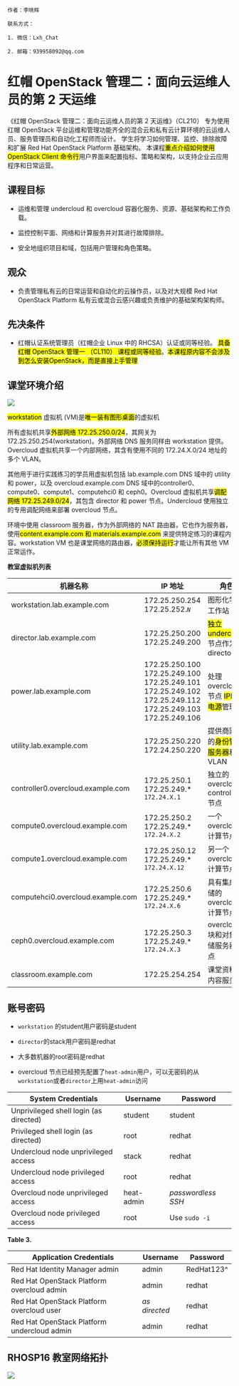 ```text
作者：李晓辉

联系方式：

1. 微信：Lxh_Chat

2. 邮箱：939958092@qq.com 
```

# 红帽 OpenStack 管理二：面向云运维人员的第 2 天运维

《红帽 OpenStack 管理二：面向云运维人员的第 2 天运维》（CL210） 专为使用红帽 OpenStack 平台运维和管理功能齐全的混合云和私有云计算环境的云运维人员、服务管理员和自动化工程师而设计。 学生将学习如何管理、监控、排除故障和扩展 Red Hat OpenStack Platform 基础架构。 本课程<mark>重点介绍如何使用 OpenStack Client 命令行</mark>用户界面来配置指标、策略和架构，以支持企业云应用程序和日常运营。

## 课程目标

- 运维和管理 undercloud 和 overcloud 容器化服务、资源、基础架构和工作负载。

- 监控控制平面、网络和计算服务并对其进行故障排除。

- 安全地组织项目和域，包括用户管理和角色策略。

## 观众

- 负责管理私有云的日常运营和自动化的云操作员，以及对大规模 Red Hat OpenStack Platform 私有云或混合云感兴趣或负责维护的基础架构架构师。

## 先决条件

- 红帽认证系统管理员（红帽企业 Linux 中的 RHCSA）认证或同等经验。 <mark>具备红帽 OpenStack 管理一 （CL110） 课程或同等经验</mark>。<mark>本课程原内容不会涉及到怎么安装OpenStack，而是直接上手管理</mark>

## 课堂环境介绍

![](https://gitee.com/cnlxh/cl210/raw/master/images/Chapter0/cl210-classroom-architecture.svg)

<mark>workstation</mark> 虚拟机 (VM)是<mark>唯⼀装有图形桌⾯</mark>的虚拟机

所有虚拟机共享<mark>外部⽹络 172.25.250.0/24</mark>，其⽹关为 172.25.250.254(workstation)。外部⽹络 DNS 服务同样由 workstation 提供。Overcloud 虚拟机共享⼀个内部⽹络，其含有使⽤不同的 172.24.X.0/24 地址的多个 VLAN。

其他⽤于进⾏实践练习的学员⽤虚拟机包括 lab.example.com DNS 域中的 utility 和 power，以及 overcloud.example.com DNS 域中的controller0、compute0、compute1、computehci0 和 ceph0。Overcloud 虚拟机共享<mark>调配⽹络 172.25.249.0/24</mark>，其包含 director 和 power 节点。Undercloud 使⽤独⽴的专⽤调配⽹络来部署 overcloud 节点。

环境中使⽤ classroom 服务器，作为外部⽹络的 NAT 路由器，它也作为服务器，使⽤<mark>content.example.com 和 materials.example.com</mark> 来提供特定练习的课程内容。workstation VM 也是课堂⽹络的路由器，<mark>必须保持运⾏</mark>才能让所有其他 VM 正常运作。

**教室虚拟机列表**

| 机器名称                              | IP 地址                                                                                                    | 角色                                       |
| --------------------------------- | -------------------------------------------------------------------------------------------------------- | ---------------------------------------- |
| workstation.lab.example.com       | 172.25.250.254 172.25.252.*`N`*                                                                          | 图形化学生工作站                                 |
| director.lab.example.com          | 172.25.250.200 172.25.249.200                                                                            | <mark>独立 undercloud</mark> 节点作为 director |
| power.lab.example.com             | 172.25.250.100 172.25.249.100 172.25.249.101 172.25.249.102 172.25.249.112 172.25.249.103 172.25.249.106 | 处理 overcloud 节点 <mark>IPMI 电源</mark>管理   |
| utility.lab.example.com           | 172.25.250.220 172.24.250.220                                                                            | 提供商网络的<mark>身份管理服务器</mark>和 VLAN         |
| controller0.overcloud.example.com | 172.25.250.1 172.25.249.* `172.24.X.1`                                                                   | 独立的 overcloud controller 节点              |
| compute0.overcloud.example.com    | 172.25.250.2 172.25.249.* `172.24.X.2`                                                                   | 一个 overcloud 计算节点                        |
| compute1.overcloud.example.com    | 172.25.250.12 172.25.249.* `172.24.X.12`                                                                 | 另一个 overcloud 计算节点                       |
| computehci0.overcloud.example.com | 172.25.250.6 172.25.249.* `172.24.X.6`                                                                   | 具有集成存储的 overcloud 计算节点                   |
| ceph0.overcloud.example.com       | 172.25.250.3 172.25.249.* `172.24.X.3`                                                                   | overcloud 块和对象存储服务器节点                    |
| classroom.example.com             | 172.25.254.254                                                                                           | 课堂资料和内容服务器                               |

## 账号密码

- `workstation` 的student用户密码是student

- `director`的stack用户密码是redhat

- 大多数机器的root密码是redhat

- overcloud 节点已经预先配置了`heat-admin`用户，可以无密码的从`workstation`或者`director`上用`heat-admin`访问

| System Credentials                     | Username   | Password           |
| -------------------------------------- | ---------- | ------------------ |
| Unprivileged shell login (as directed) | student    | student            |
| Privileged shell login (as directed)   | root       | redhat             |
| Undercloud node unprivileged access    | stack      | redhat             |
| Undercloud node privileged access      | root       | redhat             |
| Overcloud node unprivileged access     | heat-admin | *passwordless SSH* |
| Overcloud node privileged access       | root       | Use `sudo -i`      |

**Table 3.** 

| Application Credentials                     | Username      | Password   |
| ------------------------------------------- | ------------- | ---------- |
| Red Hat Identity Manager admin              | admin         | RedHat123^ |
| Red Hat OpenStack Platform overcloud admin  | admin         | redhat     |
| Red Hat OpenStack Platform overcloud user   | *as directed* | redhat     |
| Red Hat OpenStack Platform undercloud admin | admin         | redhat     |

## RHOSP16 教室网络拓扑

![](https://gitee.com/cnlxh/cl210/raw/master/images/Chapter0/cl210-classroom-topology.svg)
